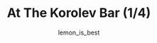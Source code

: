 ---
media: "images/rounds/soviet/at_the_korolev_bar_1.png"
media_type: image
title: At The Korolev Bar (1/4)
author: lemon_is_best
desc: The Soviets enjoy some drinks at the Korolev's bar.
---